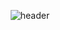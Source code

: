 <div align="center">

![header](https://capsule-render.vercel.app/api?type=waving&height=300&color=gradient&customColorList=24&text=Bz8712&section=header&reversal=false&textBg=false&fontAlign=50&animation=twinkling&desc=Full-Stack%20Developer%20&fontColor=FFFFFF&fontAlignY=36&descAlignY=60&fontSize=85&descSize=18)

</div>
